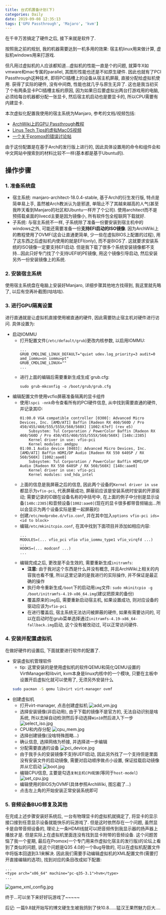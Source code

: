 ```yaml
---
title: 台式机置备计划(下)
categories: Daily
date: 2019-09-08 12:35:13
tags: ['GPU Passthrough', 'Majaro', 'kvm']
---
```


在千辛万苦搞定了硬件之后, 接下来就是软件了.

<!-- 摘要部分 -->
<!-- more -->

按照我之前的规划, 我的机器需要达到一机多用的效果: 宿主机linux用来做计算, 虚拟机windows用来打游戏.

但凡用过虚拟机的人应该都知道...虚拟机的性能一直是个的问题, 就算牛X如vmware和mac专属的parallel, 其图形性能也还是不如原生硬件. 因此也就有了PCI Passthrough这种技术, 即将PCI插槽上的设备从宿主机屏蔽, 直接分配给虚拟机使用. 获得了实际的硬件, 没有中间商, 性能也就几乎与原生无异了. 这也是我当初买了个有两条显卡PCI插槽主板的原因, 因为如果日后要虚拟出两台打游戏用的电脑, 必须给每台机器都分配一张显卡, 然后宿主机启动也是要显卡的, 所以CPU需要有内建显卡.

本次虚拟化配置我使用的宿主系统为Manjaro, 参考的文档/视频包括:

- [ArchWiki上的GPU Passthrough教程](https://wiki.archlinux.org/index.php/PCI_passthrough_via_OVMF_(%E7%AE%80%E4%BD%93%E4%B8%AD%E6%96%87))
- [Linus Tech Tips的虚拟MacOS视频](https://www.bilibili.com/video/av54526748)
- [一个关于promox的错误讨论帖]()

由于这份配置是在基于Arch的发行版上进行的, 因此具体设置用的命令和组件会和中文网站中搜索到的材料比较不一样(基本都是基于Ubuntu的).

## 操作步骤

### 1. 准备系统盘

- 宿主系统: manjaro-architect-18.0.4-stable, 基于Arch的衍生发行版, 特点是简单易上手, 虽然被Arch教派认为是邪道, 单阻止不了其越来越高的人气(甚至我昨天看到Manjaro的社区和Ubuntu一样开了个公司). 使用architect而不是预搭载桌面的livecd主要是因为镜像小, 所有软件包全程联网下载就好.
- 子系统: 与宿主系统不一样, 子系统除了准备一份要安装到宿主机中的windows之外, 可能还需要准备一份**支持EFI启动的ISO镜像**. 因为ArchWiki上的教程使用了OVMF(这会让直通更简单, 少一些在虚拟BIOS上配置的过程), 用了这东西之后虚拟机内使用的就是EFI(only), 而不是BIOS了. 这就要求安装系统的ISO镜像一定要支持EFI启动. 但是我下载了很多个系统安装镜像都不支持...因此只好专门找了个支持UEFI的PE镜像, 用这个镜像引导启动, 然后安装另外一份安装镜像上的系统.

### 2. 安装宿主系统

使用宿主系统盘在电脑上安装好Manjaro, 详细步骤其他地方找得到, 我这里就先略了, 以后有空再补截图(咕咕咕).

### 3. 进行GPU隔离设置

进行直通就是让虚拟机直接使用被直通的硬件, 因此需要防止宿主机对硬件进行访问. 具体设置为:

- 启动IOMMU
    - 打开配置文件(`/etc/default/grub`)更改内核参数, 以启用IOMMU:
        ```
        ...
        GRUB_CMDLINE_LINUX_DEFAULT="quiet udev.log_priority=3 audit=0 amd_iommu=on iommu=pt"
        GRUB_CMDLINE_LINUX=""
        ...
        ```
    - 进行上面的编辑后需要重新生成生成`grub.cfg:
        ```
        sudo grub-mkconfig -o /boot/grub/grub.cfg
        ```
- 编辑配置文件使用vcfio屏蔽准备隔离的显卡组件
    - 使用`lspci -nnk`命令查看所有的PCI硬件信息, 从中找到需要直通的硬件, 并记录其ID:
        ```
        01:00.0 VGA compatible controller [0300]: Advanced Micro Devices, Inc. [AMD/ATI] Baffin [Radeon RX 460/560D / Pro 450/455/460/555/555X/560/560X] [1002:67ef] (rev e5)
            Subsystem: Tul Corporation / PowerColor Baffin [Radeon RX 460/560D / Pro 450/455/460/555/555X/560/560X] [148c:2385]
            Kernel driver in use: vfio-pci
            Kernel modules: amdgpu
        01:00.1 Audio device [0403]: Advanced Micro Devices, Inc. [AMD/ATI] Baffin HDMI/DP Audio [Radeon RX 550 640SP / RX 560/560X] [1002:aae0]
            Subsystem: Tul Corporation / PowerColor Baffin HDMI/DP Audio [Radeon RX 550 640SP / RX 560/560X] [148c:aae0]
            Kernel driver in use: vfio-pci
            Kernel modules: snd_hda_intel
        ```
    - 上面的信息是我屏蔽之后的信息, 因此两个设备的`Kernel driver in use`都显示为`vfio-pci`, 代表屏蔽成功, 屏蔽前应该是安装系统时安装的开源驱动; 需要记录的ID跟在设备名称的中括号中, 在上面的例子中分别是显示设备`[148c:2385]`和音频设备`[1002:aae0]`(现在的显卡很多都带音频输出...所以会显示为两个设备实际是要一起屏蔽的)
    - 创建`/etc/modprobe.d/vfio.conf`, 并在其中加入`options vfio-pci ids=<id to block>`
    - 编辑`/etc/mkinitcpio.conf`, 在其中找到下面项目并添加如相应内容:
        ```
        ...
        MODULES=(... vfio_pci vfio vfio_iommu_type1 vfio_virqfd ...)
        ...
        HOOKS=(... modconf ...)
        ...
        ```
    - 编辑完成之后, 更改是不会生效的, 需要重新生成`initramfs`:
        - **注意:** 由于我对这个东西是什么并没有概念, 并且ArchWiki上相关的内容我也看不懂, 所以这里记录的是我进行的实际操作, 并不保证是最正确的操作
        - 执行命令重新生成`/boot`下的启动用`img`文件: `sudo mkinitcpio -g /boot/initramfs-4.19-x86_64.img`(建议把原来的备份)
        - 覆盖原来的`img`后, 需要重新启动宿主机, 如果设置成功, 则对应设备的驱动应该为`vfio-pci`
        - 在进行覆盖后, 宿主系统无法访问被屏蔽的硬件, 如果有需要访问的, 可以在启动时在grub菜单选择通过`initramfs-4.19-x86_64-fallback.img`启动, 这个没有被改动过, 可以正常访问硬件.

### 4. 安装并配置虚拟机

在做好硬件的设置后, 下面就要进行软件的配置了.
- 安装虚拟机管理软件
    + tip: 这里安装的是使用虚拟机的软件QEMU和简化QEMU设置的VirtManager和libvirt, kvm本身是linux内核中的一个模块, 只要在主板中设置开启虚拟化就可以使用了, 无须另外安装什么
    ```bash
    sudo pacman -S qemu libvirt virt-manager ovmf
    ```
- 创建虚拟机
    - 打开virt-manager, 点击创建虚拟机
        ![add_vm.jpg](https://raw.githubusercontent.com/SilenWang/Gallary/master/add_vm.jpg)
    - 选择安装镜像(非启动用), 由于下载的镜像不是官方的, 无法自动识别是啥系统, 所以去掉自动检测然后手动选择`Win10`然后进入下一步
        ![select_iso.jpg](https://raw.githubusercontent.com/SilenWang/Gallary/master/select_iso.jpg)
    - CPU和内存分配
        ![cpu_mem.jpg](https://raw.githubusercontent.com/SilenWang/Gallary/master/cpu_mem.jpg)
    - 选择创建镜像(没啥特殊图略...)
    - 确认信息, 选择网络为桥接, 并选择进一步编辑
    - 分配需要直通的设备
        ![pci_device.jpg](https://raw.githubusercontent.com/SilenWang/Gallary/master/pci_device.jpg)
    - 由于我手头的安装镜像不支持UEFI启动, 因此另外找了一个支持但是里面没有安装文件的启动镜像, 需要对启动顺序做点小设置, 保证挂载启动镜像并从它启动
        ![boot.jpg](https://raw.githubusercontent.com/SilenWang/Gallary/master/boot.jpg)
    - 编辑CPU信息, 主要是勾选`复制主机CPU配置`(等同于`host-model`)
        ![set_cpu.jpg](https://raw.githubusercontent.com/SilenWang/Gallary/master/set_cpu.jpg)
    - 编辑使用的BIOS为OVMF(具体参照ArchWiki, 图忘截了...)
    - 点击左上角的开始安装正常安装系统即可

### 5. 音频设备BUG修复及其他

在完成上述步骤安装好系统后, 一台有物理显卡的虚拟机就搞定了, 将显卡的显示接口接到任意显示设备就能快乐的玩游戏了. 但是这时依然存在一个问题, 虽然显卡是自带音频设备的, 理论上一条HDMI线就可以把音频传到我显示器的扬声器上播放才是. 但是实际上在虚拟机里面连没有找到显卡附带的音频设备. 这个问题苦恼了我一个星期, 最后在Promox(一个专门用来作虚拟化宿主的发行版)的论坛上看到了类似的问题, 说这个问题是Q35 4.0的一个Bug导致的, 可以在虚拟机配置文件中将版本回退到3.1来解决. 因此我们需要手动编辑虚拟机的XML配置文件(需要打开直接编辑的选项), 找到对应的条目改成如下配置:

```
...
<type arch="x86_64" machine="pc-q35-3.1">hvm</type>
...
```

![game_xml_config.jpg](https://raw.githubusercontent.com/SilenWang/Gallary/master/game_xml_config.jpg)

终于...可以坐下来好好玩游戏了~~~~~

后记: 一篇9.8就开始写的博文硬生生被我鸽到了快10.8......猛汉王果然魅力巨大....